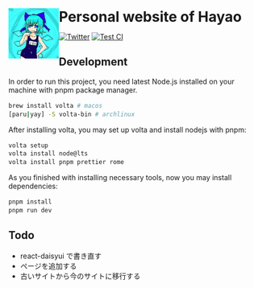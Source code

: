 <img src="./public/icons/top.jpeg" alt="logo" height="100" align="left">
<h1 style="display: inline">Personal website of Hayao</h1>

[![Twitter](https://img.shields.io/badge/Twitter-grey?style=flat-square&logo=twitter)](https://twitter.com/hayao0819)
[![Test CI](https://github.com/Hayao0819/hayao0819.com/actions/workflows/test.yml/badge.svg)](https://github.com/Hayao0819/hayao0819.com/actions/workflows/test.yml)

## Development

In order to run this project, you need latest Node.js installed on your machine with pnpm package manager.

```bash
brew install volta # macos
[paru|yay] -S volta-bin # archlinux
```

After installing volta, you may set up volta and install nodejs with pnpm:

```bash
volta setup
volta install node@lts
volta install pnpm prettier rome
```

As you finished with installing necessary tools, now you may install dependencies:

```bash
pnpm install
pnpm run dev
```

## Todo

-   react-daisyui で書き直す
-   ページを追加する
-   古いサイトから今のサイトに移行する
